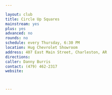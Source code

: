 ```yaml
---

layout: club
title: Circle Up Squares
mainstream: yes
plus: yes
advanced: no
rounds: no
schedule: every Thursday, 6:30 PM
location: Hug Chevrolet Showroom
address: 407 East Main Street, Charleston, AR
directions: 
caller: Danny Burris
contact: (479) 462-2317
website: 



---
```


